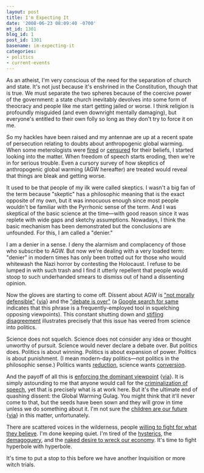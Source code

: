 ```yaml
---
layout: post
title: I'm Expecting It
date: '2008-06-23 08:09:40 -0700'
mt_id: 1301
blog_id: 1
post_id: 1301
basename: im-expecting-it
categories:
- politics
- current-events
---
```

<p>
As an atheist, I'm very conscious of the need for the separation of church and state. It's not just because it's enshrined in the Constitution, though that is true. We must separate the two spheres because of the coercive power of the government: a state church inevitably devolves into some form of theocracy and people like me start getting jailed or worse. I think religion is profoundly misguided (and even downright mentally damaging), but everyone's entitled to their own folly so long as they don't try to force it on me.
</p>
<p>
So my hackles have been raised and my antennae are up at a recent spate of persecution relating to doubts about anthropogenic global warming. When some meterologists were <a href="http://www.cavalierdaily.com/CVArticle.asp?ID=30961">fired</a> or <a href="http://www.weather.com/blog/weather/8_11392.html">censured</a> for their beliefs, I started looking into the matter. When freedom of speech starts eroding, then we're in for serious trouble. Even a cursory survey of how skeptics of anthropogenic global warming (AGW hereafter) are treated would reveal that things are bleak and getting worse.
</p>
<p>
It used to be that people of my ilk were called skeptics. I wasn't a big fan of the term because "skeptic" has a philosophic meaning that is the exact opposite of my own, but it was innocuous enough since most people wouldn't be familiar with the Pyrrhonic sense of the term. And I was skeptical of the basic science at the time&#x2014;with good reason since it was replete with wide gaps and sketchy assumptions. Nowadays, I think the basic mechanism has been demonstrated but the conclusions are unfounded. For this, I am called a "denier."
</p>
<p>
I am a denier in a sense. I deny the alarmism and complacency of those who subscribe to AGW. But now we're dealing with a very loaded term: "denier" in modern times has only been trotted out for those who would whitewash the Nazi horror by contesting the Holocaust. I refuse to be lumped in with such trash and I find it utterly repellent that people would stoop to such underhanded smears to dismiss out of hand a dissenting opinion.
</p>
<p>
Now the gloves are starting to come off. Dissent about AGW is <a href="http://www.worldchanging.com/archives/008132.html">"not morally defensible"</a> {<a href="http://www.climate-skeptic.com/2008/06/we-are-so-confi.html">via</a>} and the <a href="http://www.worldchanging.com/archives/004469.html">"debate is over"</a> (a <a href="http://www.google.com/search?hl=en&amp;q=%22debate+is+over%22">Google search for same</a> indicates that this phrase is a frequently-employed tool in squelching opposing viewpoints). This constant shutting down and <a href="http://www.businessandmedia.org/specialreports/2008/GlobalWarmingCensored/GlobalWarmingcensoredfulltext.asp">stifling disagreement</a> illustrates precisely that this issue has veered from science into politics.
</p>
<p>
Science does not squelch. Science does not consider any idea or thought unworthy of pursuit. Science would never declare a debate over. But politics does. Politics is about winning. Politics is about expansion of power. Politics is about punishment. (I mean modern-day politics&#x2014;not politics in the philosophic sense.) Politics wants <a href="http://republicans.energycommerce.house.gov/News/PRArticle.aspx?NewsID=6743">reduction</a>, science wants <a href="http://news.cnet.com/8301-13641_3-9972800-44.html">conversion</a>.
</p>
<p>
And the payoff of all this is <a href="http://www.guardian.co.uk/environment/2008/jun/23/fossilfuels.climatechange">enforcing the dominant viewpoint</a> {<a href="http://www.climate-skeptic.com/2008/06/savanarola-appa.html">via</a>}. It is simply astounding to me that anyone would call for the <a href="http://gristmill.grist.org/story/2006/9/19/11408/1106">criminalization of speech</a>, yet that is precisely what is at work here. But it's the ultimate end of quashing dissent: the Global Warming Gulag. You might think that it'll never come to that, but the seeds have been sown and they will grow in time unless we do something about it. I'm not sure the <a href="http://obama.senate.gov/press/070514-obama_bill_prov/">children are our future</a> {<a href="http://www.climate-skeptic.com/2008/06/the-power-of-go.html">via</a>} in this matter, unfortunately.
</p>
<p>
There are scattered voices in the wilderness, people <a href="http://www.financialpost.com/story.html?id=547591">willing to fight for what they believe</a>. I'm done keeping quiet. I'm tired of the <a href="http://www.climatecrisis.net/" rel="nofollow">hysterics</a>, the <a href="http://www.guardian.co.uk/environment/2008/apr/01/climatechange.usa">demagoguery</a>, and the <a href="http://news.yahoo.com/s/ap/20080606/ap_on_bi_ge/japan_iea_climate_change" title="And that's a 50% reduction! Gore wants 90% in the same time frame.">naked desire to wreck our economy</a>. It's time to fight hyperbole with hyperbole.
</p>
<p>
It's time to put a stop to this before we have another Inquisition or more witch trials.
</p>
